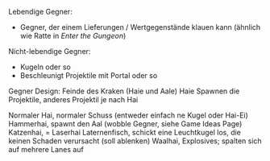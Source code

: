 Lebendige Gegner:
- Gegner, der einem Lieferungen / Wertgegenstände klauen kann (ähnlich wie Ratte in _Enter the Gungeon_)

Nicht-lebendige Gegner:
- Kugeln oder so
- Beschleunigt Projektile mit Portal oder so

Gegner Design:
Feinde des Kraken (Haie und Aale)
Haie Spawnen die Projektile, anderes Projektil je nach Hai

Normaler Hai, normaler Schuss (entweder einfach ne Kugel oder Hai-Ei)
Hammerhai, spawnt den Aal (wobble Gegner, siehe Game Ideas Page)
Katzenhai, = Laserhai
Laternenfisch, schickt eine Leuchtkugel los, die keinen Schaden verursacht (soll ablenken)
Waalhai, Explosives; spalten sich auf mehrere Lanes auf